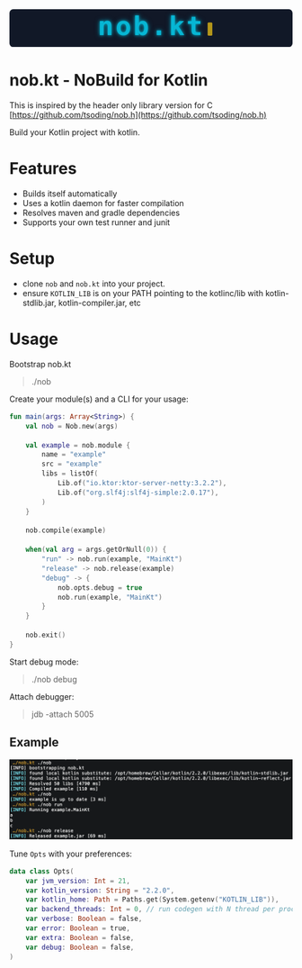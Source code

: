 <svg width="600" height="80" viewBox="0 0 600 80" xmlns="http://www.w3.org/2000/svg">
    <rect width="600" height="80" fill="#111827" rx="8"/>
    <style>
        .retro-text { 
            font-family: monospace; 
            text-shadow: 0 0 5px rgba(6, 182, 212, 0.8), 0 0 10px rgba(6, 182, 212, 0.5); 
        }
    </style>
    <text x="300" y="55" class="retro-text" font-size="56" fill="#06b6d4" text-anchor="middle" font-weight="bold" letter-spacing="4">
        nob.kt
    </text>
    <rect x="420" y="28" width="10" height="28" fill="#facc15" rx="2" opacity="0.7"/>
</svg>

# nob.kt - NoBuild for Kotlin
This is inspired by the header only library version for C [https://github.com/tsoding/nob.h](https://github.com/tsoding/nob.h)

Build your Kotlin project with kotlin.

# Features
- Builds itself automatically
- Uses a kotlin daemon for faster compilation
- Resolves maven and gradle dependencies
- Supports your own test runner and junit

# Setup
- clone `nob` and `nob.kt` into your project.
- ensure `KOTLIN_LIB` is on your PATH pointing to the kotlinc/lib with kotlin-stdlib.jar, kotlin-compiler.jar, etc

# Usage
Bootstrap nob.kt
> ./nob

Create your module(s) and a CLI for your usage:
```kotlin
fun main(args: Array<String>) {
    val nob = Nob.new(args)

    val example = nob.module {
        name = "example"
        src = "example"
        libs = listOf(
            Lib.of("io.ktor:ktor-server-netty:3.2.2"),
            Lib.of("org.slf4j:slf4j-simple:2.0.17"),
        )
    }

    nob.compile(example)

    when(val arg = args.getOrNull(0)) {
        "run" -> nob.run(example, "MainKt")
        "release" -> nob.release(example)
        "debug" -> {
            nob.opts.debug = true
            nob.run(example, "MainKt")
        }
    }

    nob.exit()
}
```

Start debug mode:
>./nob debug

Attach debugger:
> jdb -attach 5005

## Example
![img](example.png)

Tune `Opts` with your preferences: 
```kotlin
data class Opts(
    var jvm_version: Int = 21,
    var kotlin_version: String = "2.2.0",
    var kotlin_home: Path = Paths.get(System.getenv("KOTLIN_LIB")),
    var backend_threads: Int = 0, // run codegen with N thread per processor (Default 1)
    var verbose: Boolean = false,
    var error: Boolean = true,
    var extra: Boolean = false,
    var debug: Boolean = false,
)
```

